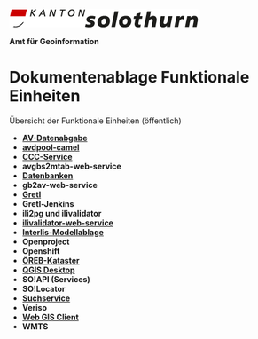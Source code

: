 ![](https://github.com/bjsvwcur/DockTick/blob/master/Logo.png)

**Amt für Geoinformation**
# Dokumentenablage Funktionale Einheiten


Übersicht der Funktionale Einheiten (öffentlich)

* [**AV-Datenabgabe**](https://github.com/bjsvwcur/Dokumentenablage_Funktionale_Einheiten/blob/master/Documents/AV-Datenabgabe/AV-Datenabgabe.md)
* [**avdpool-camel**](https://github.com/bjsvwcur/Dokumentenablage_Funktionale_Einheiten/blob/master/Documents/avdpool-camel/avdpool-camel.md)
* [**CCC-Service**](https://github.com/bjsvwcur/DockTick_Funktionale_Einheiten/blob/master/Documents/CCC-Service/CCC-Service.md)
* **avgbs2mtab-web-service**
* [**Datenbanken**](https://github.com/bjsvwcur/DockTick_Funktionale_Einheiten/blob/master/Documents/Datenbanken/Datenbanken.md)
* **gb2av-web-service**
* [**Gretl**](https://github.com/bjsvwcur/Dokumentenablage_Funktionale_Einheiten/blob/master/Documents/Gretl/Gretl.md)
* **Gretl-Jenkins**
* **ili2pg und ilivalidator**
* [**ilivalidator-web-service**](https://github.com/bjsvwcur/Dokumentenablage_Funktionale_Einheiten/blob/master/Documents/ilivalidator-web-service/ilivalidator-web-service.md)
* [**Interlis-Modellablage**](https://github.com/bjsvwcur/Dokumentenablage_Funktionale_Einheiten/blob/master/Documents/INTERLIS-Modellablage/INTERLIS-Modellablage.md)
* **Openproject**
* **Openshift**
* [**ÖREB-Kataster**](https://github.com/bjsvwcur/Dokumentenablage_Funktionale_Einheiten/blob/master/Documents/%C3%96REB-Kataster/%C3%96REB-Kataster.md)
* [**QGIS Desktop**](https://github.com/bjsvwcur/Dokumentenablage_Funktionale_Einheiten/blob/master/Documents/QGIS_Desktop/QGIS_Desktop.md)
* **SO!API (Services)**
* **SO!Locator**
* [**Suchservice**](https://github.com/bjsvwcur/DockTick_Funktionale_Einheiten/blob/master/Documents/Suchservice/Suchservice.md)
* **Veriso**
* [**Web GIS Client**](https://github.com/bjsvwcur/Dokumentenablage_Funktionale_Einheiten/blob/master/Documents/web_gis_client/web_gis_client.md)
* **WMTS**
